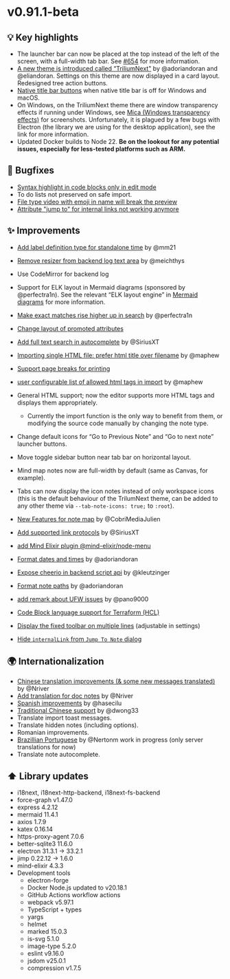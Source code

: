 # v0.91.1-beta
## 💡 Key highlights

*   The launcher bar can now be placed at the top instead of the left of the screen, with a full-width tab bar. See [#654](https://github.com/TriliumNext/Notes/pull/654) for more information.
*   [A new theme is introduced called “TriliumNext"](https://github.com/TriliumNext/Notes/pull/661) by @adoriandoran and @eliandoran. Settings on this theme are now displayed in a card layout. Redesigned tree action buttons.
*   [Native title bar buttons](https://github.com/TriliumNext/Notes/pull/702) when native title bar is off for Windows and macOS.
*   On Windows, on the TriliumNext theme there are window transparency effects if running under Windows, see [Mica (Windows transparency effects)](https://github.com/TriliumNext/Notes/pull/717) for screenshots. Unfortunately, it is plagued by a few bugs with Electron (the library we are using for the desktop application), see the link for more information.
*   Updated Docker builds to Node 22. **Be on the lookout for any potential issues, especially for less-tested platforms such as ARM.**

## 🐞 Bugfixes

*   [Syntax highlight in code blocks only in edit mode](https://github.com/TriliumNext/Notes/issues/668)
*   To do lists not preserved on safe import.
*   [File type video with emoji in name will break the preview](https://github.com/TriliumNext/Notes/issues/757)
*   [Attribute "jump to" for internal links not working anymore](https://github.com/TriliumNext/Notes/issues/732)

## ✨ Improvements

*   [Add label definition type for standalone time](https://github.com/TriliumNext/Notes/pull/653) by @mm21
*   [Remove resizer from backend log text area](https://github.com/TriliumNext/Notes/pull/670) by @meichthys
*   Use CodeMirror for backend log
*   Support for ELK layout in Mermaid diagrams (sponsored by @perfectra1n). See the relevant “ELK layout engine” in <a class="reference-link" href="#root/xKNWRXC24L5y/moBMU5tfa7Xx/Tshj61stDt8g/tPQgGfUs7ewD">Mermaid diagrams</a> for more information.
*   [Make exact matches rise higher up in search](https://github.com/TriliumNext/Notes/pull/678) by @perfectra1n
*   [Change layout of promoted attributes](https://github.com/TriliumNext/Notes/pull/538)
*   [Add full text search in autocomplete](https://github.com/TriliumNext/Notes/pull/659) by @SiriusXT
*   [Importing single HTML file: prefer html title over filename](https://github.com/TriliumNext/Notes/pull/598) by @maphew
*   [Support page breaks for printing](https://github.com/TriliumNext/Notes/pull/692)
*   [user configurable list of allowed html tags in import](https://github.com/TriliumNext/Notes/pull/601) by @maphew
*   General HTML support; now the editor supports more HTML tags and displays them appropriately.
    
    *   Currently the import function is the only way to benefit from them, or modifying the source code manually by changing the note type.
*   Change default icons for “Go to Previous Note” and “Go to next note” launcher buttons.
*   Move toggle sidebar button near tab bar on horizontal layout.
*   Mind map notes now are full-width by default (same as Canvas, for example).
*   Tabs can now display the icon notes instead of only workspace icons (this is the default behaviour of the TrilumNext theme, can be added to any other theme via `--tab-note-icons: true;` to `:root`).
*   [New Features for note map](https://github.com/TriliumNext/Notes/pull/700) by @CobriMediaJulien
*   [Add supported link protocols](https://github.com/TriliumNext/Notes/pull/694) by @SiriusXT
*   [add Mind Elixir plugin @mind-elixir/node-menu](https://github.com/TriliumNext/Notes/issues/723)
*   [Format dates and times](https://github.com/TriliumNext/Notes/pull/741) by @adoriandoran
*   [Expose cheerio in backend script api](https://github.com/TriliumNext/Notes/pull/758) by @kleutzinger
*   [Format note paths](https://github.com/TriliumNext/Notes/pull/759) by @adoriandoran
*   [add remark about UFW issues](https://github.com/TriliumNext/Notes/pull/767) by @pano9000
*   [Code Block language support for Terraform (HCL)](https://github.com/TriliumNext/Notes/issues/739)
*   [Display the fixed toolbar on multiple lines](https://github.com/TriliumNext/Notes/issues/729) (adjustable in settings)
*   [Hide `internalLink` from `Jump To Note` dialog](https://github.com/TriliumNext/Notes/issues/713)

## 🌍 Internationalization

*   [Chinese translation improvements (& some new messages translated)](https://github.com/TriliumNext/Notes/pull/673) by @Nriver
*   [Add translation for doc notes](https://github.com/TriliumNext/Notes/pull/677) by @Nriver
*   [Spanish improvements](https://github.com/TriliumNext/Notes/pull/695/files) by @hasecilu
*   [Traditional Chinese support](https://github.com/TriliumNext/Notes/pull/698) by @dwong33
*   Translate import toast messages.
*   Translate hidden notes (including options).
*   Romanian improvements.
*   [Brazillian Portuguese](https://github.com/TriliumNext/Notes/pull/740) by @Nertonm work in progress (only server translations for now)
*   Translate note autocomplete.

## ⬆️ Library updates

*   i18next, i18next-http-backend, i18next-fs-backend
*   force-graph v1.47.0
*   express 4.2.12
*   mermaid 11.4.1
*   axios 1.7.9
*   katex 0.16.14
*   https-proxy-agent 7.0.6
*   better-sqlite3 11.6.0
*   electron 31.3.1 -> 33.2.1
*   jimp 0.22.12 -> 1.6.0
*   mind-elixir 4.3.3
*   Development tools
    *   electron-forge
    *   Docker Node.js updated to v20.18.1
    *   GitHub Actions workflow actions
    *   webpack v5.97.1
    *   TypeScript + types
    *   yargs
    *   helmet
    *   marked 15.0.3
    *   is-svg 5.1.0
    *   image-type 5.2.0
    *   eslint v9.16.0
    *   jsdom v25.0.1
    *   compression v1.7.5